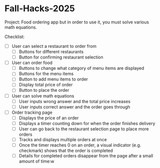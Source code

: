 # Fall-Hacks-2025

Project: Food ordering app but in order to use it, you must solve various math equations.

Checklist:
- [ ] User can select a restaurant to order from
    - [ ] Buttons for different restaurants
    - [ ] Button for confirming restaurant selection
- [ ] User can order food
    - [ ] Buttons to change what category of menu items are displayed
    - [ ] Buttons for the menu items
    - [ ] Button to add menu items to order
    - [ ] Display total price of order
    - [ ] Button to place the order 
- [ ] User can solve math equations
    - [ ] User inputs wrong answer and the total price increases
    - [ ] User inputs correct answer and the order goes through
- [ ] Order tracking page
    - [ ] Displays the price of an order 
    - [ ] Displays a timer counting down for when the order finishes delivery
    - [ ] User can go back to the restaurant selection page to place more orders
    - [ ] Tracks and displays multiple orders at once
    - [ ] Once the timer reaches 0 on an order, a visual indicator (e.g. checkmark)
        shows that the order is completed
    - [ ] Details for completed orders disappear from the page after a small amount of time:w